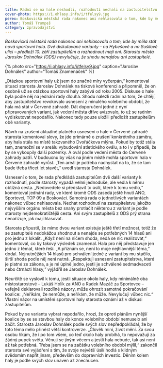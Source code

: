 ```yaml
---
title: Radní se na hale neshodli, rozhodnutí nechali na zastupitelstvu
cover-photo: https://i.ohlasy.info/i/tfelsy9.jpg
perex: Boskovická městská rada nakonec ani nehlasovala o tom, kde by měla stát nová sportovní hala. Dvě diskutované varianty předloží 10. září zastupitelům a rozhodnout mají oni.
author: Tomáš Trumpeš
category: zpravodajství
---
```


*Boskovická městská rada nakonec ani nehlasovala o tom, kde by měla stát nová sportovní hala. Dvě diskutované varianty – na Hybešově a na Sušilově ulici – předloží 10. září zastupitelům a rozhodnout mají oni. Starosta města Jaroslav Dohnálek (ODS) nevylučuje, že shodu nenajdou ani zastupitelé.*

{% photo src="https://i.ohlasy.info/i/tfelsy9.jpg" caption="Jaroslav Dohnálek" author="Tomáš Znamenáček" %}

„Otázkou sportovní haly už jsem do značné míry vyčerpán,“ komentoval situaci starosta Jaroslav Dohnálek na tiskové konferenci a připomněl, že on osobně už se otázkou sportovní haly zabývá od roku 2005. Diskuse o hale byla podle něj na jednání rady dlouhá. Shodu nalezli radní na tom, že chtějí, aby zastupitelstvo revokovalo usnesení z minulého volebního období, že hala má stát v Červené zahradě. Dát doporučení jedné z nyní připravovaných variant, jak vedení města dříve avizovalo, to už se radním vydiskutovat nepodařilo. Nakonec tedy pouze uložili předložit zastupitelům obě varianty.

Návrh na zrušení aktuálně platného usnesení o hale v Červené zahradě starosta komentoval slovy, že jde primárně o zrušení konkrétního záměru, aby hala stála na místě takzvaného Dvořáčkova mlýna. Pokud by totiž stála tam, znemožní se v areálu vybudování atletického oválu, a to i v případě, že by se vykoupily další pozemky. A ovál podle vedení města do Červené zahrady patří. V budoucnu by však na jiném místě mohla sportovní hala v Červené zahradě vyrůst. „Ten areál je potřeba nachystat na to, že se tam bude třeba třicet let stavět,“ uvedl starosta Dohnálek.

Usnesení o tom, že rada předkládá zastupitelům dvě další varianty k rozhodnutí, podle starosty vypadá velmi jednoduše, ale vedla k němu obtížná cesta. „Nedovedete si představit to úsilí, které k tomu vedlo,“ komentoval jednání rady, ve které kromě ODS zasedá ještě hnutí ANO, Sportovci, TOP 09 a Boskováci. Samotná rada o jednotlivých variantách nakonec vůbec nehlasovala. Nechat rozhodnutí na zastupitelstvu jakožto nejvyšším orgánu města bez snahy protlačit některou z variant je podle starosty nejdemokratičtější cesta. Ani svým zastupitelů z ODS prý strana nenařizuje, jak mají hlasovat.

Starosta připustil, že mimo dvou variant existuje ještě třetí možnost, totiž že se zastupitelé nedokážou shodnout a nenajde se potřebných 14 hlasů ani pro jednu z lokalit. „Když není na ničem shoda, nedá se nic realizovat,“ komentoval, co by takový výsledek znamenal. Hala pro něj představuje jen jedno z témat, které řeší. „A přiznám se, není to moje nejhlavnější téma,“ dodal. Nejnutnějších 14 hlasů pro schválení jedné z variant by mu stačilo, širší shoda podle něj není nutná. „Respektuji usnesení zastupitelstva, které je platné ze zákona, a je mi úplně jedno, jestli je schválené sedmadvaceti nebo čtrnácti hlasy,“ vyjádřil se Jaroslav Dohnálek.

Neurčitě se vyslovil k tomu, jestli situace okolo haly, kdy minimálně oba místostarostové – Lukáš Holík za ANO a Radek Mazáč za Sportovce – veřejně deklarovali rozdílné názory, může ohrozit samotné pokračování koalice: „Neříkám, že nemůže, a neříkám, že může. Nevylučuji vůbec nic.“ Vlastní názor na umístění sportovní haly starosta oznámí až v diskusi zastupitelům.

Pokud by se variantu vybrat nepodařilo, hrozí, že oproti plánům nynější koalice by se se stavbou haly do konce volebního období nemuselo ani začít. Starosta Jaroslav Dohnálek podle svých slov nepředpokládal, že by toto téma mělo přinést větší kontroverze. „Člověk míní, život mění. Za svou osobu říkám, že i po tom všem, co teď okolo haly probíhá, to nepovažuji za žádný pupek světa. Věnuji se jiným věcem a jestli hala nebude, tak asi není až tak potřebná. Třeba jsem se na začátku volebního období mýlil,“ zakončil starosta své vyjádření s tím, že svoje největší úsilí hodlá s klidným svědomím napřít jinam, především do dopravních investic. Děním kolem haly je podle svých slov unaven až znechucen.
